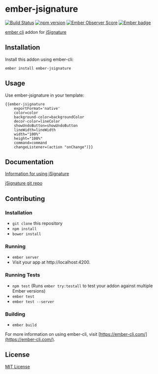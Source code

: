 ember-jsignature
==============================================================================

[![Build Status](https://travis-ci.org/busybusy/ember-jsignature.svg?branch=master)](https://travis-ci.org/busybusy/ember-jsignature)
[![npm version](https://badge.fury.io/js/ember-jsignature.svg)](https://badge.fury.io/js/ember-jsignature)
[![Ember Observer Score](https://emberobserver.com/badges/ember-jsignature.svg)](https://emberobserver.com/addons/ember-jsignature)
[![Ember badge][ember-badge]][embadge]

[ember cli](https://ember-cli.com/) addon for [jSignature](https://willowsystems.github.io/jSignature/#/about/)

Installation
------------------------------------------------------------------------------

Install this addon using ember-cli:
```
ember install ember-jsignature
```

Usage
------------------------------------------------------------------------------

Use ember-jsignature in your template:
```
{{ember-jsignature
	exportFormat='native'
	color=color
	background-color=backgroundColor
	decor-color=lineColor
	showUndoButton=showUndoButton
	lineWidth=lineWidth
	width="100%"
	height="100%"
	command=command
	changeListener=(action "onChange")}}
```

Documentation
------------------------------------------------------------------------------

[Information for using jSignature](https://willowsystems.github.io/jSignature/#/about/)

[jSignature git repo](https://github.com/willowsystems/jSignature)

Contributing
------------------------------------------------------------------------------

### Installation

* `git clone` this repository
* `npm install`
* `bower install`

### Running

* `ember server`
* Visit your app at http://localhost:4200.

### Running Tests

* `npm test` (Runs `ember try:testall` to test your addon against multiple Ember versions)
* `ember test`
* `ember test --server`

### Building

* `ember build`

For more information on using ember-cli, visit [https://ember-cli.com/](https://ember-cli.com/).


License
------------------------------------------------------------------------------

[MIT License](https://opensource.org/licenses/mit-license.php)

[embadge]: http://embadge.io/
[ember-badge]: http://embadge.io/v1/badge.svg?start=2.11.0
